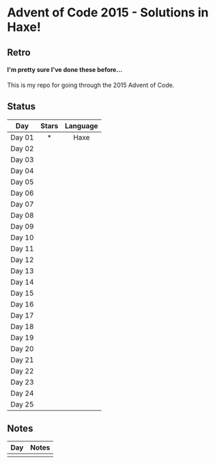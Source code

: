 # Advent of Code 2015 - Solutions in Haxe!
## Retro
#### I'm pretty sure I've done these before...

This is my repo for going through the 2015 Advent of Code.

## Status

| Day           | Stars   | Language |
|:-------------:|:-------:|:--------:|
| Day 01        | *      | Haxe     | 
| Day 02        |  ||
| Day 03        |  ||
| Day 04        |  ||
| Day 05        |  ||
| Day 06        |  ||
| Day 07        |  ||
| Day 08        |  ||
| Day 09        |  ||
| Day 10        |  ||
| Day 11        |  ||
| Day 12        |  ||
| Day 13        |  ||
| Day 14        |  ||
| Day 15        |  ||
| Day 16        |  ||
| Day 17        |  ||
| Day 18        |  ||
| Day 19        |  ||
| Day 20        |  ||
| Day 21        |  ||
| Day 22        |  ||
| Day 23        |  ||
| Day 24        |  ||
| Day 25        |  ||

## Notes

| Day           | Notes   |
|:------------- |:------- |
|         |  |


